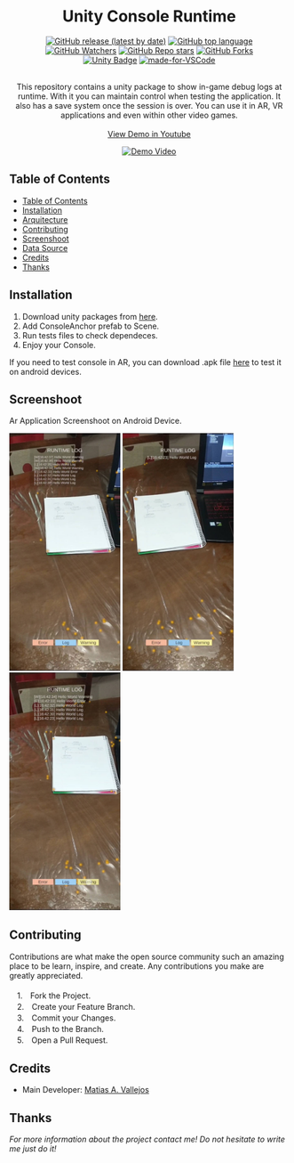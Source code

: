 <h1 align="center"> Unity Console Runtime </h1>
  <div align="center">

  [![GitHub release (latest by date)](https://img.shields.io/github/v/release/matiasvallejosdev/unity-console-log-runtime?color=4cc51e)](https://github.com/matiasvallejosdev/unity-console-log-runtime)
  [![GitHub top language](https://img.shields.io/github/languages/top/matiasvallejosdev/unity-console-log-runtime?color=1081c2)](https://github.com/matiasvallejosdev/unity-console-log-runtime/search?l=c%23)
  [![GitHub Watchers](https://img.shields.io/github/watchers/matiasvallejosdev/unity-console-log-runtime?color=4cc51e)](https://github.com/matiasvallejosdev/unity-console-log-runtime/watchers)
  [![GitHub Repo stars](https://img.shields.io/github/stars/matiasvallejosdev/unity-console-log-runtime?color=4cc51e)](https://github.com/matiasvallejosdev/unity-console-log-runtime/stargazers)
  [![GitHub Forks](https://img.shields.io/github/forks/matiasvallejosdev/unity-console-log-runtime?color=4cc51e)](https://github.com/matiasvallejosdev/unity-console-log-runtime/network/members)
  <br />
  [![Unity Badge](http://img.shields.io/badge/-Unity3D_2021.3.5f1-000?logo=unity&link=https://unity.com/)](https://unity.com/)
  [![made-for-VSCode](https://img.shields.io/badge/Made%20for-VSCode-1f425f.svg)](https://code.visualstudio.com/)
  </div>
<p align="center"> 
  <br />
This repository contains a unity package to show in-game debug logs at runtime. With it you can maintain control when testing the application. It also has a save system once the session is over. You can use it in AR, VR applications and even within other video games.       <br /> <br />
  <a href="https://youtu.be/r8KI0I_i1r8" target="_blank">View Demo in Youtube</a> <br />
      <p align="center">
      <a href="https://www.youtube.com/watch?v=yM04aaWbDEA&ab_channel=MatiasA.Vallejos" rel="nofollow">
      <img src="https://github.com/matiasvallejosdev/unity-console-log-runtime/blob/main/docs/Gif%20(1).gif?raw=true" alt="Demo Video" width="250">
    </a>
  </p>
 
  </p>
</p>

## Table of Contents

- [Table of Contents](#table-of-contents)
- [Installation](#installation)
- [Arquitecture](#arquitecture)
- [Contributing](#contributing)
- [Screenshoot](#screenshoot)
- [Data Source](#data-source)
- [Credits](#credits)
- [Thanks](#thanks)

## Installation

1. Download unity packages from [here]("").
2. Add ConsoleAnchor prefab to Scene.
3. Run tests files to check dependeces.
4. Enjoy your Console.

If you need to test console in AR, you can download .apk file [here]("") to test it on android devices. 

## Screenshoot
Ar Application Screenshoot on Android Device.
<p>
  <p>
    <a rel="nofollow">
    <img src="https://github.com/matiasvallejosdev/unity-console-log-runtime/blob/main/docs/Screenshoot%20(2).jpg?raw=true" width="200">
    </a>
    <a rel="nofollow">
    <img src="https://github.com/matiasvallejosdev/unity-console-log-runtime/blob/main/docs/Screenshoot%20(1).jpg?raw=true" width="200">
    </a>
    <a rel="nofollow">
    <img src="https://github.com/matiasvallejosdev/unity-console-log-runtime/blob/main/docs/Screenshoot%20(3).jpg?raw=true" width="200">
    </a>
  </p>


## Contributing

Contributions are what make the open source community such an amazing place to be learn, inspire, and create. Any contributions you make are greatly appreciated. <br /><br />
　1.　Fork the Project. <br />
　2.　Create your Feature Branch. <br />
　3.　Commit your Changes. <br />
　4.　Push to the Branch. <br />
　5.　Open a Pull Request. <br />

## Credits

- Main Developer: [Matias A. Vallejos](https://www.linkedin.com/in/matiasvallejos/)

## Thanks

_For more information about the project contact me! Do not hesitate to write me just do it!_
